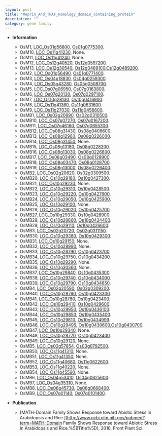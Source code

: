 ```yaml
---
layout: post
title: "Meprin_And_TRAF_Homology_domain_containing_protein"
description: ""
category: gene family
---
```


* **Information**  
    + OsM1, [LOC_Os01g56800](http://rice.uga.edu/cgi-bin/ORF_infopage.cgi?orf=LOC_Os01g56800), [Os01g0775300](https://rapdb.dna.affrc.go.jp/locus/?name=Os01g0775300).
    + OsM10, [LOC_Os11g41230](http://rice.uga.edu/cgi-bin/ORF_infopage.cgi?orf=LOC_Os11g41230), None.
    + OsM11, [LOC_Os11g41240](http://rice.uga.edu/cgi-bin/ORF_infopage.cgi?orf=LOC_Os11g41240), None.
    + OsM12, [LOC_Os12g40520](http://rice.uga.edu/cgi-bin/ORF_infopage.cgi?orf=LOC_Os12g40520), [Os12g0597200](https://rapdb.dna.affrc.go.jp/locus/?name=Os12g0597200).
    + OsM13, [LOC_Os12g30540](http://rice.uga.edu/cgi-bin/ORF_infopage.cgi?orf=LOC_Os12g30540), [Os12g0489100](https://rapdb.dna.affrc.go.jp/locus/?name=Os12g0489100),[Os12g0489200](https://rapdb.dna.affrc.go.jp/locus/?name=Os12g0489200).
    + OsM2, [LOC_Os01g56490](http://rice.uga.edu/cgi-bin/ORF_infopage.cgi?orf=LOC_Os01g56490), [Os01g0771400](https://rapdb.dna.affrc.go.jp/locus/?name=Os01g0771400).
    + OsM3, [LOC_Os04g18830](http://rice.uga.edu/cgi-bin/ORF_infopage.cgi?orf=LOC_Os04g18830), [Os04g0259300](https://rapdb.dna.affrc.go.jp/locus/?name=Os04g0259300).
    + OsM4, [LOC_Os05g43280](http://rice.uga.edu/cgi-bin/ORF_infopage.cgi?orf=LOC_Os05g43280), [Os05g0508700](https://rapdb.dna.affrc.go.jp/locus/?name=Os05g0508700).
    + OsM5, [LOC_Os07g06950](http://rice.uga.edu/cgi-bin/ORF_infopage.cgi?orf=LOC_Os07g06950), [Os07g0163800](https://rapdb.dna.affrc.go.jp/locus/?name=Os07g0163800).
    + OsM6, [LOC_Os07g20130](http://rice.uga.edu/cgi-bin/ORF_infopage.cgi?orf=LOC_Os07g20130), [Os07g0297100](https://rapdb.dna.affrc.go.jp/locus/?name=Os07g0297100).
    + OsM7, [LOC_Os10g28130](http://rice.uga.edu/cgi-bin/ORF_infopage.cgi?orf=LOC_Os10g28130), [Os10g0416900](https://rapdb.dna.affrc.go.jp/locus/?name=Os10g0416900).
    + OsM8, [LOC_Os11g41360](http://rice.uga.edu/cgi-bin/ORF_infopage.cgi?orf=LOC_Os11g41360), [Os11g0631600](https://rapdb.dna.affrc.go.jp/locus/?name=Os11g0631600).
    + OsM9, [LOC_Os11g27030](http://rice.uga.edu/cgi-bin/ORF_infopage.cgi?orf=LOC_Os11g27030), [Os11g0458600](https://rapdb.dna.affrc.go.jp/locus/?name=Os11g0458600).
    + OsMB1, [LOC_Os02g20690](http://rice.uga.edu/cgi-bin/ORF_infopage.cgi?orf=LOC_Os02g20690), [Os02g0310500](https://rapdb.dna.affrc.go.jp/locus/?name=Os02g0310500).
    + OsMB10, [LOC_Os07g07270](http://rice.uga.edu/cgi-bin/ORF_infopage.cgi?orf=LOC_Os07g07270), [Os07g0167200](https://rapdb.dna.affrc.go.jp/locus/?name=Os07g0167200).
    + OsMB11, [LOC_Os07g46160](http://rice.uga.edu/cgi-bin/ORF_infopage.cgi?orf=LOC_Os07g46160), [Os07g0655300](https://rapdb.dna.affrc.go.jp/locus/?name=Os07g0655300).
    + OsMB12, [LOC_Os08g31430](http://rice.uga.edu/cgi-bin/ORF_infopage.cgi?orf=LOC_Os08g31430), [Os08g0406600](https://rapdb.dna.affrc.go.jp/locus/?name=Os08g0406600).
    + OsMB13, [LOC_Os08g12960](http://rice.uga.edu/cgi-bin/ORF_infopage.cgi?orf=LOC_Os08g12960), [Os08g0226000](https://rapdb.dna.affrc.go.jp/locus/?name=Os08g0226000).
    + OsMB14, [LOC_Os08g31450](http://rice.uga.edu/cgi-bin/ORF_infopage.cgi?orf=LOC_Os08g31450), None.
    + OsMB15, [LOC_Os08g13180](http://rice.uga.edu/cgi-bin/ORF_infopage.cgi?orf=LOC_Os08g13180), [Os08g0228200](https://rapdb.dna.affrc.go.jp/locus/?name=Os08g0228200).
    + OsMB16, [LOC_Os08g13030](http://rice.uga.edu/cgi-bin/ORF_infopage.cgi?orf=LOC_Os08g13030), [Os08g0226800](https://rapdb.dna.affrc.go.jp/locus/?name=Os08g0226800).
    + OsMB17, [LOC_Os08g03490](http://rice.uga.edu/cgi-bin/ORF_infopage.cgi?orf=LOC_Os08g03490), [Os08g0128900](https://rapdb.dna.affrc.go.jp/locus/?name=Os08g0128900).
    + OsMB18, [LOC_Os08g03470](http://rice.uga.edu/cgi-bin/ORF_infopage.cgi?orf=LOC_Os08g03470), [Os08g0128700](https://rapdb.dna.affrc.go.jp/locus/?name=Os08g0128700).
    + OsMB19, [LOC_Os08g13000](http://rice.uga.edu/cgi-bin/ORF_infopage.cgi?orf=LOC_Os08g13000), [Os08g0226400](https://rapdb.dna.affrc.go.jp/locus/?name=Os08g0226400).
    + OsMB2, [LOC_Os02g20620](http://rice.uga.edu/cgi-bin/ORF_infopage.cgi?orf=LOC_Os02g20620), [Os02g0309500](https://rapdb.dna.affrc.go.jp/locus/?name=Os02g0309500).
    + OsMB20, [LOC_Os10g29180](http://rice.uga.edu/cgi-bin/ORF_infopage.cgi?orf=LOC_Os10g29180), [Os10g0427300](https://rapdb.dna.affrc.go.jp/locus/?name=Os10g0427300).
    + OsMB21, [LOC_Os10g29230](http://rice.uga.edu/cgi-bin/ORF_infopage.cgi?orf=LOC_Os10g29230), None.
    + OsMB22, [LOC_Os10g29310](http://rice.uga.edu/cgi-bin/ORF_infopage.cgi?orf=LOC_Os10g29310), [Os10g0428500](https://rapdb.dna.affrc.go.jp/locus/?name=Os10g0428500).
    + OsMB23, [LOC_Os10g29220](http://rice.uga.edu/cgi-bin/ORF_infopage.cgi?orf=LOC_Os10g29220), [Os10g0427600](https://rapdb.dna.affrc.go.jp/locus/?name=Os10g0427600).
    + OsMB24, [LOC_Os10g29050](http://rice.uga.edu/cgi-bin/ORF_infopage.cgi?orf=LOC_Os10g29050), [Os10g0425900](https://rapdb.dna.affrc.go.jp/locus/?name=Os10g0425900).
    + OsMB25, [LOC_Os10g29100](http://rice.uga.edu/cgi-bin/ORF_infopage.cgi?orf=LOC_Os10g29100), None.
    + OsMB26, [LOC_Os10g29020](http://rice.uga.edu/cgi-bin/ORF_infopage.cgi?orf=LOC_Os10g29020), [Os10g0425700](https://rapdb.dna.affrc.go.jp/locus/?name=Os10g0425700).
    + OsMB27, [LOC_Os10g29330](http://rice.uga.edu/cgi-bin/ORF_infopage.cgi?orf=LOC_Os10g29330), [Os10g0428900](https://rapdb.dna.affrc.go.jp/locus/?name=Os10g0428900).
    + OsMB28, [LOC_Os10g28860](http://rice.uga.edu/cgi-bin/ORF_infopage.cgi?orf=LOC_Os10g28860), [Os10g0424400](https://rapdb.dna.affrc.go.jp/locus/?name=Os10g0424400).
    + OsMB29, [LOC_Os10g29110](http://rice.uga.edu/cgi-bin/ORF_infopage.cgi?orf=LOC_Os10g29110), [Os10g0426600](https://rapdb.dna.affrc.go.jp/locus/?name=Os10g0426600).
    + OsMB3, [LOC_Os02g20720](http://rice.uga.edu/cgi-bin/ORF_infopage.cgi?orf=LOC_Os02g20720), [Os02g0311150](https://rapdb.dna.affrc.go.jp/locus/?name=Os02g0311150).
    + OsMB30, [LOC_Os10g29380](http://rice.uga.edu/cgi-bin/ORF_infopage.cgi?orf=LOC_Os10g29380), [Os10g0429300](https://rapdb.dna.affrc.go.jp/locus/?name=Os10g0429300).
    + OsMB31, [LOC_Os10g29150](http://rice.uga.edu/cgi-bin/ORF_infopage.cgi?orf=LOC_Os10g29150), None.
    + OsMB32, [LOC_Os10g28990](http://rice.uga.edu/cgi-bin/ORF_infopage.cgi?orf=LOC_Os10g28990), None.
    + OsMB33, [LOC_Os10g28790](http://rice.uga.edu/cgi-bin/ORF_infopage.cgi?orf=LOC_Os10g28790), [Os10g0423700](https://rapdb.dna.affrc.go.jp/locus/?name=Os10g0423700).
    + OsMB34, [LOC_Os10g29750](http://rice.uga.edu/cgi-bin/ORF_infopage.cgi?orf=LOC_Os10g29750), [Os10g0434200](https://rapdb.dna.affrc.go.jp/locus/?name=Os10g0434200).
    + OsMB35, [LOC_Os10g29290](http://rice.uga.edu/cgi-bin/ORF_infopage.cgi?orf=LOC_Os10g29290), None.
    + OsMB36, [LOC_Os10g30360](http://rice.uga.edu/cgi-bin/ORF_infopage.cgi?orf=LOC_Os10g30360), None.
    + OsMB37, [LOC_Os10g29840](http://rice.uga.edu/cgi-bin/ORF_infopage.cgi?orf=LOC_Os10g29840), [Os10g0435300](https://rapdb.dna.affrc.go.jp/locus/?name=Os10g0435300).
    + OsMB38, [LOC_Os10g29740](http://rice.uga.edu/cgi-bin/ORF_infopage.cgi?orf=LOC_Os10g29740), [Os10g0434000](https://rapdb.dna.affrc.go.jp/locus/?name=Os10g0434000).
    + OsMB39, [LOC_Os10g29790](http://rice.uga.edu/cgi-bin/ORF_infopage.cgi?orf=LOC_Os10g29790), [Os10g0434650](https://rapdb.dna.affrc.go.jp/locus/?name=Os10g0434650).
    + OsMB4, [LOC_Os02g20590](http://rice.uga.edu/cgi-bin/ORF_infopage.cgi?orf=LOC_Os02g20590), [Os02g0309200](https://rapdb.dna.affrc.go.jp/locus/?name=Os02g0309200).
    + OsMB40, [LOC_Os10g28760](http://rice.uga.edu/cgi-bin/ORF_infopage.cgi?orf=LOC_Os10g28760), [Os10g0423300](https://rapdb.dna.affrc.go.jp/locus/?name=Os10g0423300).
    + OsMB41, [LOC_Os10g28780](http://rice.uga.edu/cgi-bin/ORF_infopage.cgi?orf=LOC_Os10g28780), [Os10g0423400](https://rapdb.dna.affrc.go.jp/locus/?name=Os10g0423400).
    + OsMB42, [LOC_Os10g29410](http://rice.uga.edu/cgi-bin/ORF_infopage.cgi?orf=LOC_Os10g29410), [Os10g0429600](https://rapdb.dna.affrc.go.jp/locus/?name=Os10g0429600).
    + OsMB43, [LOC_Os10g29950](http://rice.uga.edu/cgi-bin/ORF_infopage.cgi?orf=LOC_Os10g29950), [Os10g0436100](https://rapdb.dna.affrc.go.jp/locus/?name=Os10g0436100).
    + OsMB44, [LOC_Os10g29850](http://rice.uga.edu/cgi-bin/ORF_infopage.cgi?orf=LOC_Os10g29850), [Os10g0435400](https://rapdb.dna.affrc.go.jp/locus/?name=Os10g0435400).
    + OsMB45, [LOC_Os10g29810](http://rice.uga.edu/cgi-bin/ORF_infopage.cgi?orf=LOC_Os10g29810), [Os10g0434999](https://rapdb.dna.affrc.go.jp/locus/?name=Os10g0434999).
    + OsMB46, [LOC_Os10g29495](http://rice.uga.edu/cgi-bin/ORF_infopage.cgi?orf=LOC_Os10g29495), [Os10g0430600](https://rapdb.dna.affrc.go.jp/locus/?name=Os10g0430600),[Os10g0430700](https://rapdb.dna.affrc.go.jp/locus/?name=Os10g0430700).
    + OsMB47, [LOC_Os10g29340](http://rice.uga.edu/cgi-bin/ORF_infopage.cgi?orf=LOC_Os10g29340), None.
    + OsMB48, [LOC_Os10g28770](http://rice.uga.edu/cgi-bin/ORF_infopage.cgi?orf=LOC_Os10g28770), [Os10g0423400](https://rapdb.dna.affrc.go.jp/locus/?name=Os10g0423400).
    + OsMB49, [LOC_Os10g29120](http://rice.uga.edu/cgi-bin/ORF_infopage.cgi?orf=LOC_Os10g29120), None.
    + OsMB5, [LOC_Os03g57854](http://rice.uga.edu/cgi-bin/ORF_infopage.cgi?orf=LOC_Os03g57854), [Os03g0792500](https://rapdb.dna.affrc.go.jp/locus/?name=Os03g0792500).
    + OsMB50, [LOC_Os11g41310](http://rice.uga.edu/cgi-bin/ORF_infopage.cgi?orf=LOC_Os11g41310), None.
    + OsMB51, [LOC_Os11g41350](http://rice.uga.edu/cgi-bin/ORF_infopage.cgi?orf=LOC_Os11g41350), None.
    + OsMB52, [LOC_Os11g40680](http://rice.uga.edu/cgi-bin/ORF_infopage.cgi?orf=LOC_Os11g40680), [Os11g0622600](https://rapdb.dna.affrc.go.jp/locus/?name=Os11g0622600).
    + OsMB53, [LOC_Os11g40220](http://rice.uga.edu/cgi-bin/ORF_infopage.cgi?orf=LOC_Os11g40220), None.
    + OsMB54, [LOC_Os11g45560](http://rice.uga.edu/cgi-bin/ORF_infopage.cgi?orf=LOC_Os11g45560), None.
    + OsMB6, [LOC_Os04g53410](http://rice.uga.edu/cgi-bin/ORF_infopage.cgi?orf=LOC_Os04g53410), [Os04g0625600](https://rapdb.dna.affrc.go.jp/locus/?name=Os04g0625600).
    + OsMB7, [LOC_Os04g35310](http://rice.uga.edu/cgi-bin/ORF_infopage.cgi?orf=LOC_Os04g35310), None.
    + OsMB8, [LOC_Os06g45730](http://rice.uga.edu/cgi-bin/ORF_infopage.cgi?orf=LOC_Os06g45730), [Os06g0668400](https://rapdb.dna.affrc.go.jp/locus/?name=Os06g0668400).
    + OsMB9, [LOC_Os07g01140](http://rice.uga.edu/cgi-bin/ORF_infopage.cgi?orf=LOC_Os07g01140), [Os07g0101400](https://rapdb.dna.affrc.go.jp/locus/?name=Os07g0101400).

* **Publication**  
    + [MATH-Domain Family Shows Response toward Abiotic Stress in Arabidopsis and Rice.](http://www.ncbi.nlm.nih.gov/pubmed?term=MATH-Domain Family Shows Response toward Abiotic Stress in Arabidopsis and Rice.%5BTitle%5D), 2016, Front Plant Sci.


